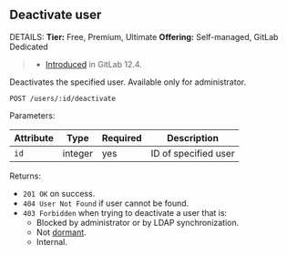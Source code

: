 ## Deactivate user

DETAILS:
**Tier:** Free, Premium, Ultimate
**Offering:** Self-managed, GitLab Dedicated

> - [Introduced](https://gitlab.com/gitlab-org/gitlab/-/issues/22257) in GitLab 12.4.

Deactivates the specified user. Available only for administrator.

```plaintext
POST /users/:id/deactivate
```

Parameters:

| Attribute  | Type    | Required | Description          |
|------------|---------|----------|----------------------|
| `id`       | integer | yes      | ID of specified user |

Returns:

- `201 OK` on success.
- `404 User Not Found` if user cannot be found.
- `403 Forbidden` when trying to deactivate a user that is:
  - Blocked by administrator or by LDAP synchronization.
  - Not [dormant](../administration/moderate_users.md#automatically-deactivate-dormant-users).
  - Internal.

